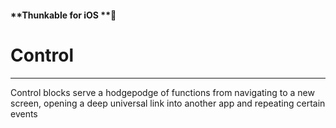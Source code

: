 #### **Thunkable for iOS **

# Control

---

Control blocks serve a hodgepodge of functions from navigating to a new screen, opening a deep universal link into another app and repeating certain events

